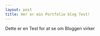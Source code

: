 ```yaml
---
layout: post
title: Her er min Portfolie blog Test!
---
```


Dette er en Test for at se om Bloggen virker
